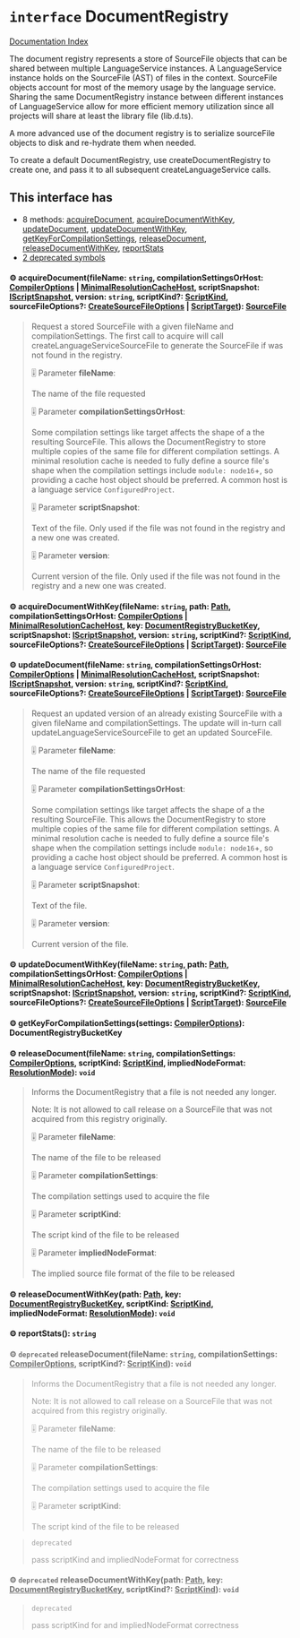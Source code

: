 # `interface` DocumentRegistry

[Documentation Index](../README.md)

The document registry represents a store of SourceFile objects that can be shared between
multiple LanguageService instances. A LanguageService instance holds on the SourceFile (AST)
of files in the context.
SourceFile objects account for most of the memory usage by the language service. Sharing
the same DocumentRegistry instance between different instances of LanguageService allow
for more efficient memory utilization since all projects will share at least the library
file (lib.d.ts).

A more advanced use of the document registry is to serialize sourceFile objects to disk
and re-hydrate them when needed.

To create a default DocumentRegistry, use createDocumentRegistry to create one, and pass it
to all subsequent createLanguageService calls.

## This interface has

- 8 methods:
[acquireDocument](#-acquiredocumentfilename-string-compilationsettingsorhost-compileroptions--minimalresolutioncachehost-scriptsnapshot-iscriptsnapshot-version-string-scriptkind-scriptkind-sourcefileoptions-createsourcefileoptions--scripttarget-sourcefile),
[acquireDocumentWithKey](#-acquiredocumentwithkeyfilename-string-path-path-compilationsettingsorhost-compileroptions--minimalresolutioncachehost-key-documentregistrybucketkey-scriptsnapshot-iscriptsnapshot-version-string-scriptkind-scriptkind-sourcefileoptions-createsourcefileoptions--scripttarget-sourcefile),
[updateDocument](#-updatedocumentfilename-string-compilationsettingsorhost-compileroptions--minimalresolutioncachehost-scriptsnapshot-iscriptsnapshot-version-string-scriptkind-scriptkind-sourcefileoptions-createsourcefileoptions--scripttarget-sourcefile),
[updateDocumentWithKey](#-updatedocumentwithkeyfilename-string-path-path-compilationsettingsorhost-compileroptions--minimalresolutioncachehost-key-documentregistrybucketkey-scriptsnapshot-iscriptsnapshot-version-string-scriptkind-scriptkind-sourcefileoptions-createsourcefileoptions--scripttarget-sourcefile),
[getKeyForCompilationSettings](#-getkeyforcompilationsettingssettings-compileroptions-documentregistrybucketkey),
[releaseDocument](#-releasedocumentfilename-string-compilationsettings-compileroptions-scriptkind-scriptkind-impliednodeformat-resolutionmode-void),
[releaseDocumentWithKey](#-releasedocumentwithkeypath-path-key-documentregistrybucketkey-scriptkind-scriptkind-impliednodeformat-resolutionmode-void),
[reportStats](#-reportstats-string)
- [2 deprecated symbols](#-deprecated-releasedocumentfilename-string-compilationsettings-compileroptions-scriptkind-scriptkind-void)


#### ⚙ acquireDocument(fileName: `string`, compilationSettingsOrHost: [CompilerOptions](../interface.CompilerOptions/README.md) | [MinimalResolutionCacheHost](../interface.MinimalResolutionCacheHost/README.md), scriptSnapshot: [IScriptSnapshot](../interface.IScriptSnapshot/README.md), version: `string`, scriptKind?: [ScriptKind](../enum.ScriptKind/README.md), sourceFileOptions?: [CreateSourceFileOptions](../interface.CreateSourceFileOptions/README.md) | [ScriptTarget](../enum.ScriptTarget/README.md)): [SourceFile](../interface.SourceFile/README.md)

> Request a stored SourceFile with a given fileName and compilationSettings.
> The first call to acquire will call createLanguageServiceSourceFile to generate
> the SourceFile if was not found in the registry.
> 
> 🎚️ Parameter **fileName**:
> 
> The name of the file requested
> 
> 🎚️ Parameter **compilationSettingsOrHost**:
> 
> Some compilation settings like target affects the
> shape of a the resulting SourceFile. This allows the DocumentRegistry to store
> multiple copies of the same file for different compilation settings. A minimal
> resolution cache is needed to fully define a source file's shape when
> the compilation settings include `module: node16`+, so providing a cache host
> object should be preferred. A common host is a language service `ConfiguredProject`.
> 
> 🎚️ Parameter **scriptSnapshot**:
> 
> Text of the file. Only used if the file was not found
> in the registry and a new one was created.
> 
> 🎚️ Parameter **version**:
> 
> Current version of the file. Only used if the file was not found
> in the registry and a new one was created.



#### ⚙ acquireDocumentWithKey(fileName: `string`, path: [Path](../type.Path/README.md), compilationSettingsOrHost: [CompilerOptions](../interface.CompilerOptions/README.md) | [MinimalResolutionCacheHost](../interface.MinimalResolutionCacheHost/README.md), key: [DocumentRegistryBucketKey](../type.DocumentRegistryBucketKey/README.md), scriptSnapshot: [IScriptSnapshot](../interface.IScriptSnapshot/README.md), version: `string`, scriptKind?: [ScriptKind](../enum.ScriptKind/README.md), sourceFileOptions?: [CreateSourceFileOptions](../interface.CreateSourceFileOptions/README.md) | [ScriptTarget](../enum.ScriptTarget/README.md)): [SourceFile](../interface.SourceFile/README.md)



#### ⚙ updateDocument(fileName: `string`, compilationSettingsOrHost: [CompilerOptions](../interface.CompilerOptions/README.md) | [MinimalResolutionCacheHost](../interface.MinimalResolutionCacheHost/README.md), scriptSnapshot: [IScriptSnapshot](../interface.IScriptSnapshot/README.md), version: `string`, scriptKind?: [ScriptKind](../enum.ScriptKind/README.md), sourceFileOptions?: [CreateSourceFileOptions](../interface.CreateSourceFileOptions/README.md) | [ScriptTarget](../enum.ScriptTarget/README.md)): [SourceFile](../interface.SourceFile/README.md)

> Request an updated version of an already existing SourceFile with a given fileName
> and compilationSettings. The update will in-turn call updateLanguageServiceSourceFile
> to get an updated SourceFile.
> 
> 🎚️ Parameter **fileName**:
> 
> The name of the file requested
> 
> 🎚️ Parameter **compilationSettingsOrHost**:
> 
> Some compilation settings like target affects the
> shape of a the resulting SourceFile. This allows the DocumentRegistry to store
> multiple copies of the same file for different compilation settings. A minimal
> resolution cache is needed to fully define a source file's shape when
> the compilation settings include `module: node16`+, so providing a cache host
> object should be preferred. A common host is a language service `ConfiguredProject`.
> 
> 🎚️ Parameter **scriptSnapshot**:
> 
> Text of the file.
> 
> 🎚️ Parameter **version**:
> 
> Current version of the file.



#### ⚙ updateDocumentWithKey(fileName: `string`, path: [Path](../type.Path/README.md), compilationSettingsOrHost: [CompilerOptions](../interface.CompilerOptions/README.md) | [MinimalResolutionCacheHost](../interface.MinimalResolutionCacheHost/README.md), key: [DocumentRegistryBucketKey](../type.DocumentRegistryBucketKey/README.md), scriptSnapshot: [IScriptSnapshot](../interface.IScriptSnapshot/README.md), version: `string`, scriptKind?: [ScriptKind](../enum.ScriptKind/README.md), sourceFileOptions?: [CreateSourceFileOptions](../interface.CreateSourceFileOptions/README.md) | [ScriptTarget](../enum.ScriptTarget/README.md)): [SourceFile](../interface.SourceFile/README.md)



#### ⚙ getKeyForCompilationSettings(settings: [CompilerOptions](../interface.CompilerOptions/README.md)): DocumentRegistryBucketKey



#### ⚙ releaseDocument(fileName: `string`, compilationSettings: [CompilerOptions](../interface.CompilerOptions/README.md), scriptKind: [ScriptKind](../enum.ScriptKind/README.md), impliedNodeFormat: [ResolutionMode](../type.ResolutionMode/README.md)): `void`

> Informs the DocumentRegistry that a file is not needed any longer.
> 
> Note: It is not allowed to call release on a SourceFile that was not acquired from
> this registry originally.
> 
> 🎚️ Parameter **fileName**:
> 
> The name of the file to be released
> 
> 🎚️ Parameter **compilationSettings**:
> 
> The compilation settings used to acquire the file
> 
> 🎚️ Parameter **scriptKind**:
> 
> The script kind of the file to be released
> 
> 🎚️ Parameter **impliedNodeFormat**:
> 
> The implied source file format of the file to be released



#### ⚙ releaseDocumentWithKey(path: [Path](../type.Path/README.md), key: [DocumentRegistryBucketKey](../type.DocumentRegistryBucketKey/README.md), scriptKind: [ScriptKind](../enum.ScriptKind/README.md), impliedNodeFormat: [ResolutionMode](../type.ResolutionMode/README.md)): `void`



#### ⚙ reportStats(): `string`



<div style="opacity:0.6">

#### ⚙ `deprecated` releaseDocument(fileName: `string`, compilationSettings: [CompilerOptions](../interface.CompilerOptions/README.md), scriptKind?: [ScriptKind](../enum.ScriptKind/README.md)): `void`

> Informs the DocumentRegistry that a file is not needed any longer.
> 
> Note: It is not allowed to call release on a SourceFile that was not acquired from
> this registry originally.
> 
> 🎚️ Parameter **fileName**:
> 
> The name of the file to be released
> 
> 🎚️ Parameter **compilationSettings**:
> 
> The compilation settings used to acquire the file
> 
> 🎚️ Parameter **scriptKind**:
> 
> The script kind of the file to be released

> `deprecated`
> 
> pass scriptKind and impliedNodeFormat for correctness



#### ⚙ `deprecated` releaseDocumentWithKey(path: [Path](../type.Path/README.md), key: [DocumentRegistryBucketKey](../type.DocumentRegistryBucketKey/README.md), scriptKind?: [ScriptKind](../enum.ScriptKind/README.md)): `void`

> `deprecated`
> 
> pass scriptKind for and impliedNodeFormat correctness



</div>

